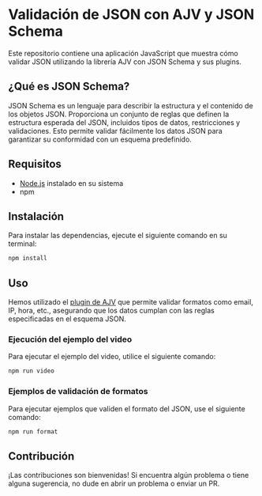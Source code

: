 # Validación de JSON con AJV y JSON Schema

Este repositorio contiene una aplicación JavaScript que muestra cómo validar JSON utilizando la librería AJV con JSON Schema y sus plugins.

## ¿Qué es JSON Schema?

JSON Schema es un lenguaje para describir la estructura y el contenido de los objetos JSON. Proporciona un conjunto de reglas que definen la estructura esperada del JSON, incluidos tipos de datos, restricciones y validaciones. Esto permite validar fácilmente los datos JSON para garantizar su conformidad con un esquema predefinido.

## Requisitos

- [Node.js](https://nodejs.org/en) instalado en su sistema
- npm

## Instalación

Para instalar las dependencias, ejecute el siguiente comando en su terminal:

```bash
npm install
```

## Uso

Hemos utilizado el [plugin de AJV](https://github.com/ajv-validator/ajv-formats) que permite validar formatos como email, IP, hora, etc., asegurando que los datos cumplan con las reglas especificadas en el esquema JSON.

### Ejecución del ejemplo del video

Para ejecutar el ejemplo del video, utilice el siguiente comando:

```bash
npm run video
```

### Ejemplos de validación de formatos

Para ejecutar ejemplos que validen el formato del JSON, use el siguiente comando:

```bash
npm run format
```

## Contribución
¡Las contribuciones son bienvenidas! Si encuentra algún problema o tiene alguna sugerencia, no dude en abrir un problema o enviar un PR.

